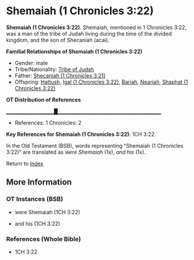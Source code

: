 # Shemaiah (1 Chronicles 3:22)
**Shemaiah (1 Chronicles 3:22)**. 
Shemaiah, mentioned in 1 Chronicles 3:22, was a man of the tribe of Judah living during the time of the divided kingdom, and the son of Shecaniah (acai). 




**Familial Relationships of Shemaiah (1 Chronicles 3:22)**


* Gender: male
* Tribe/Nationality: [Tribe of Judah](../../../groups/md/acai/Judah.md)
* Father: [Shecaniah (1 Chronicles 3:21)](Shecaniah.2.md)
* Offspring: [Hattush](Hattush.md), [Igal (1 Chronicles 3:22)](Igal.3.md), [Bariah](Bariah.md), [Neariah](Neariah.md), [Shaphat (1 Chronicles 3:22)](Shaphat.3.md)


**OT Distribution of References**

▁▁▁▁▁▁▁▁▁▁▁▁█▁▁▁▁▁▁▁▁▁▁▁▁▁▁▁▁▁▁▁▁▁▁▁▁▁▁
* References: 1 Chronicles: 2



**Key References for Shemaiah (1 Chronicles 3:22)**: 
1CH 3:22. 


In the Old Testament (BSB), words representing “Shemaiah (1 Chronicles 3:22)” are translated as 
*were Shemaiah* (1x), *and his* (1x). 




Return to [Index](00-Index.md)

## More Information

### OT Instances (BSB)

* were Shemaiah (1CH 3:22)

* and his (1CH 3:22)



### References (Whole Bible)

* 1CH 3:22



